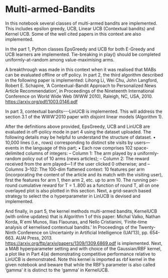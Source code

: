 # Multi-armed-Bandits
In this notebook several classes of multi-armed bandits are implemented. This includes epsilon greedy, UCB, Linear UCB (Contextual bandits) and Kernel UCB. Some of the well cited papers in this context are also implemented.

In the part 1, Python classes EpsGreedy and UCB for both E-Greedy and UCB learners are implemented. Tie-breaking in play() should be completed uniformly-at-random among value-maximising arms.

A breakthrough was made in this context when it was realised that MABs can be evaluated offline or off policy. In part 2, the third algorithm described in the following paper is implemented:
Lihong Li, Wei Chu, John Langford, Robert E. Schapire, ‘A Contextual-Bandit Approach to Personalized News Article Recommendation’, in Proceedings of the Nineteenth International Conference on World Wide Web (WWW 2010), Raleigh, NC, USA, 2010.
https://arxiv.org/pdf/1003.0146.pdf

In part 3, contextual bandits---LinUCB is implemented. This will address the section 3.1 of the WWW’2010 paper with disjoint linear models (Algorithm 1).

After the definitions above provided, EpsGreedy, UCB and LinUCB are evaluated in off-policy mode in part 4 using the dataset uploaded. The following details may be helpful to understand the structure of dataset. 
• 10,000 lines (i.e., rows) corresponding to distinct site visits by users—events in the language of this part;
• Each row comprises 102 space-delimited columns of integers:
– Column 1: The arm played by a uniformly-random policy out of 10 arms (news articles);
– Column 2: The reward received from the arm played—1 if the user clicked 0 otherwise; and
– Columns 3–102: The 100-dim flattened context: 10 features per arm (incorporating the content of the article and its match with the visiting user), first the features for arm 1, then arm 2, etc. up to arm 10.
The running per-round cumulative reward for T = 1..800 as a function of round T, all on one overlayed plot is also plotted in this section. Next, a grid-search based strategy to select the α hyperparameter in LinUCB is devised and implemented.

And finally, in part 5, the kernel methods multi-armed bandits, KernelUCB (with online updates) that is Algorithm 1 of this paper:
Michal Valko, Nathan Korda, R´emi Munos, Ilias Flaounas, and Nello Cristianini, ‘Finite-time analysis of kernelised contextual bandits.’ In Proceedings of the Twenty-Ninth Conference on Uncertainty in Artificial Intelligence (UAI’13), pp. 654-663. AUAI Press, 2013.
https://arxiv.org/ftp/arxiv/papers/1309/1309.6869.pdf
is implemented. Next, a MAB hyperparameter setting and with choice of the Gaussian/RBF kernel, a plot like in Part 4(a) demonstrating competitive performance relative to LinUCB is demonstrated. Note this kernel is imported as rbf kernel in the given notebook and beware that while the RBF’s parameter is also called ‘gamma’ it is distinct to the ‘gamma’ in KernelUCB.
